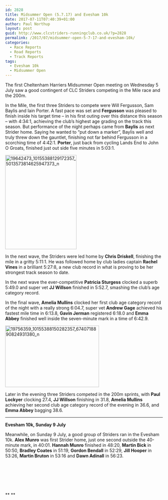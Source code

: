 ```yaml
---
id: 2828
title: Midsummer Open (5.7.17) and Evesham 10k
date: 2017-07-11T07:40:39+01:00
author: Paul Northup
layout: post
guid: http://www.clcstriders-runningclub.co.uk/?p=2828
permalink: /2017/07/midsummer-open-5-7-17-and-evesham-10k/
categories:
  - Race Reports
  - Road Reports
  - Track Reports
tags:
  - Evesham 10k
  - Midsummer Open
---
```

The first Cheltenham Harriers Midsummer Open meeting on Wednesday 5 July saw a good contingent of CLC Striders competing in the Mile race and the 200m.

In the Mile, the first three Striders to compete were Will Fergusson, Sam Baylis and Iain Porter. A fast pace was set and **Fergusson** was pleased to finish inside his target time – in his first outing over this distance this season – with 4:34:1, achieving the club’s highest age grading on the track this season. But performance of the night perhaps came from **Baylis** as next Strider home. Saying he wanted to “put down a marker”, Baylis well and truly threw down the gauntlet, finishing not far behind Fergusson in a scorching time of 4:42:1. **Porter**, just back from cycling Lands End to John O Groats, finished just out side five minutes in 5:03:1.

[<img class="alignnone size-medium wp-image-2831" src="http://www.clcstriders-runningclub.co.uk/wplive/wp-content/uploads/2017/07/19642473_10155388129172357_5013573814625947373_n-228x300.jpg" alt="19642473_10155388129172357_5013573814625947373_n" width="228" height="300" srcset="http://www.clcstriders-runningclub.co.uk/wplive/wp-content/uploads/2017/07/19642473_10155388129172357_5013573814625947373_n-228x300.jpg 228w, http://www.clcstriders-runningclub.co.uk/wplive/wp-content/uploads/2017/07/19642473_10155388129172357_5013573814625947373_n.jpg 728w" sizes="(max-width: 228px) 100vw, 228px" />](http://www.clcstriders-runningclub.co.uk/wplive/wp-content/uploads/2017/07/19642473_10155388129172357_5013573814625947373_n.jpg)

In the next wave, the Striders were led home by **Chris Driskell**, finishing the mile in a gritty 5:11:1. He was followed home by club ladies captain **Rachel Vines** in a brilliant 5:27:8, a new club record in what is proving to be her strongest track season to date.

In the next wave the ever-competitive **Patricia Sturgess** clocked a superb 5:49.0 and super vet **JJ Willson** finished in 5:52.7, smashing the club’s age category record.

In the final wave, **Amelia Mullins** clocked her first club age category record of the night with a really strong 6:04.7, super vet **Andrew Gage** achieved his fastest mile time in 6:13.8, **Gavin Jerman** registered 6:18.0 and **Emma Abbey** finished well inside the seven-minute mark in a time of 6:42.9.

<img class="alignnone size-medium wp-image-2830" src="http://www.clcstriders-runningclub.co.uk/wplive/wp-content/uploads/2017/07/19756359_10155388150282357_6740718890824931380_n-300x196.jpg" alt="19756359_10155388150282357_6740718890824931380_n" width="300" height="196" srcset="http://www.clcstriders-runningclub.co.uk/wplive/wp-content/uploads/2017/07/19756359_10155388150282357_6740718890824931380_n-300x196.jpg 300w, http://www.clcstriders-runningclub.co.uk/wplive/wp-content/uploads/2017/07/19756359_10155388150282357_6740718890824931380_n-768x502.jpg 768w, http://www.clcstriders-runningclub.co.uk/wplive/wp-content/uploads/2017/07/19756359_10155388150282357_6740718890824931380_n.jpg 960w" sizes="(max-width: 300px) 100vw, 300px" /> 

Later in the evening three Striders competed in the 200m sprints, with **Paul Lockyer** clocking 27.4, **JJ Willson** finishing in 31.8, **Amelia Mullins** achieving her second club age category record of the evening in 36.6, and **Emma Abbey** bagging 38.6.

* * *

**Evesham 10k, Sunday 9 July**

Meanwhile, on Sunday 9 July, a good group of Striders ran in the Evesham 10k. **Alex Munro** was first Strider home, just one second outside the 40-minute mark, in 40:01. **Hannah Munro** finished in 48:20, **Martin Bick** in 50:50, **Bradley Coates** in 51:19, **Gordon Bendall** in 52:29, **Jill Hooper** in 53:26, **Martin Bruton** in 53:16 and **Dawn Adinall** in 56:23.

&nbsp;

&nbsp;

&nbsp;

** **